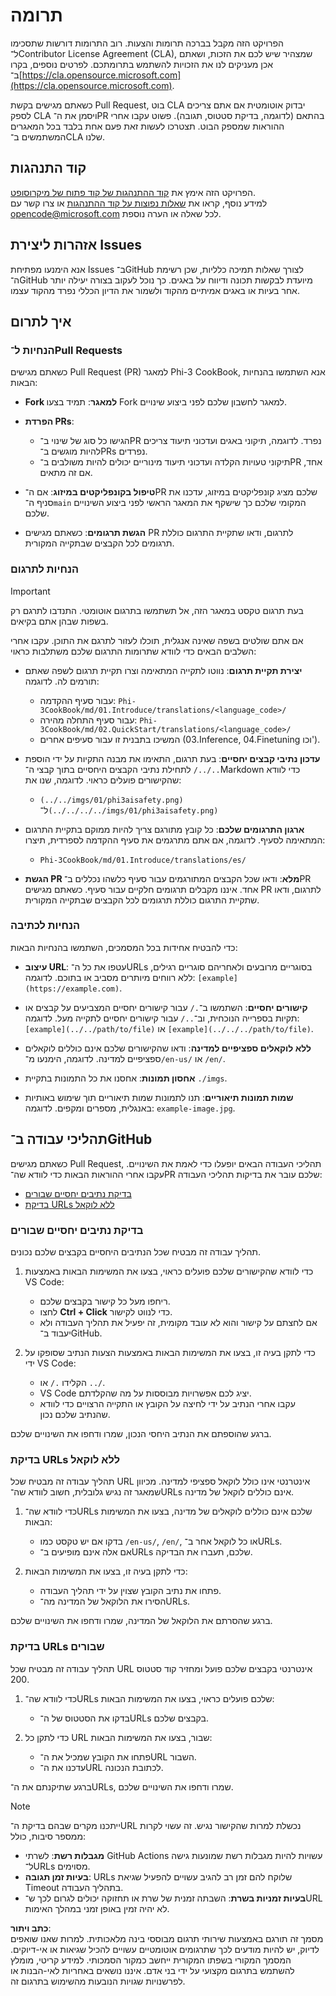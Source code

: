 # תרומה

הפרויקט הזה מקבל בברכה תרומות והצעות. רוב התרומות דורשות שתסכימו ל־Contributor License Agreement (CLA), שמצהיר שיש לכם את הזכות, ושאתם אכן מעניקים לנו את הזכויות להשתמש בתרומתכם. לפרטים נוספים, בקרו ב־[https://cla.opensource.microsoft.com](https://cla.opensource.microsoft.com).

כשאתם מגישים בקשת Pull Request, בוט CLA יבדוק אוטומטית אם אתם צריכים לספק CLA ויסמן את ה־PR בהתאם (לדוגמה, בדיקת סטטוס, תגובה). פשוט עקבו אחרי ההוראות שמספק הבוט. תצטרכו לעשות זאת פעם אחת בלבד בכל המאגרים המשתמשים ב־CLA שלנו.

## קוד התנהגות

הפרויקט הזה אימץ את [קוד ההתנהגות של קוד פתוח של מיקרוסופט](https://opensource.microsoft.com/codeofconduct/).  
למידע נוסף, קראו את [שאלות נפוצות על קוד ההתנהגות](https://opensource.microsoft.com/codeofconduct/faq/) או צרו קשר עם [opencode@microsoft.com](mailto:opencode@microsoft.com) לכל שאלה או הערה נוספת.

## אזהרות ליצירת Issues

אנא הימנעו מפתיחת Issues ב־GitHub לצורך שאלות תמיכה כלליות, שכן רשימת ה־GitHub מיועדת לבקשות תכונה ודיווח על באגים. כך נוכל לעקוב בצורה יעילה יותר אחר בעיות או באגים אמיתיים מהקוד ולשמור את הדיון הכללי נפרד מהקוד עצמו.

## איך לתרום

### הנחיות ל־Pull Requests

כשאתם מגישים Pull Request (PR) למאגר Phi-3 CookBook, אנא השתמשו בהנחיות הבאות:

- **Fork למאגר**: תמיד בצעו Fork למאגר לחשבון שלכם לפני ביצוע שינויים.

- **הפרדת PRs**:
  - הגישו כל סוג של שינוי ב־PR נפרד. לדוגמה, תיקוני באגים ועדכוני תיעוד צריכים להיות מוגשים ב־PRs נפרדים.
  - תיקוני טעויות הקלדה ועדכוני תיעוד מינוריים יכולים להיות משולבים ב־PR אחד, אם זה מתאים.

- **טיפול בקונפליקטים במיזוג**: אם ה־PR שלכם מציג קונפליקטים במיזוג, עדכנו את סניף ה־`main` המקומי שלכם כך שישקף את המאגר הראשי לפני ביצוע השינויים שלכם.

- **הגשת תרגומים**: כשאתם מגישים PR לתרגום, ודאו שתקיית התרגום כוללת תרגומים לכל הקבצים שבתקייה המקורית.

### הנחיות לתרגום

> [!IMPORTANT]
>
> בעת תרגום טקסט במאגר הזה, אל תשתמשו בתרגום אוטומטי. התנדבו לתרגם רק בשפות שבהן אתם בקיאים.

אם אתם שולטים בשפה שאינה אנגלית, תוכלו לעזור לתרגם את התוכן. עקבו אחרי השלבים הבאים כדי לוודא שתרומות התרגום שלכם משתלבות כראוי:

- **יצירת תקיית תרגום**: נווטו לתקייה המתאימה וצרו תקיית תרגום לשפה שאתם תורמים לה. לדוגמה:
  - עבור סעיף ההקדמה: `Phi-3CookBook/md/01.Introduce/translations/<language_code>/`
  - עבור סעיף התחלה מהירה: `Phi-3CookBook/md/02.QuickStart/translations/<language_code>/`
  - המשיכו בתבנית זו עבור סעיפים אחרים (03.Inference, 04.Finetuning וכו').

- **עדכון נתיבי קבצים יחסיים**: בעת תרגום, התאימו את מבנה התקיות על ידי הוספת `../../` לתחילת נתיבי הקבצים היחסיים בתוך קבצי ה־Markdown כדי לוודא שהקישורים פועלים כראוי. לדוגמה, שנו את:
  - `(../../imgs/01/phi3aisafety.png)` ל־`(../../../../imgs/01/phi3aisafety.png)`

- **ארגון התרגומים שלכם**: כל קובץ מתורגם צריך להיות ממוקם בתקיית התרגום המתאימה לסעיף. לדוגמה, אם אתם מתרגמים את סעיף ההקדמה לספרדית, תיצרו:
  - `Phi-3CookBook/md/01.Introduce/translations/es/`

- **הגשת PR מלא**: ודאו שכל הקבצים המתורגמים עבור סעיף כלשהו נכללים ב־PR אחד. איננו מקבלים תרגומים חלקיים עבור סעיף. כשאתם מגישים PR לתרגום, ודאו שתקיית התרגום כוללת תרגומים לכל הקבצים שבתקייה המקורית.

### הנחיות לכתיבה

כדי להבטיח אחידות בכל המסמכים, השתמשו בהנחיות הבאות:

- **עיצוב URL**: עטפו את כל ה־URLs בסוגריים מרובעים ולאחריהם סוגריים רגילים, ללא רווחים מיותרים מסביב או בתוכם. לדוגמה: `[example](https://example.com)`.

- **קישורים יחסיים**: השתמשו ב־`./` עבור קישורים יחסיים המצביעים על קבצים או תקיות בספרייה הנוכחית, וב־`../` עבור קישורים יחסיים לתקייה מעל. לדוגמה: `[example](../../path/to/file)` או `[example](../../../path/to/file)`.

- **ללא לוקאלים ספציפיים למדינה**: ודאו שהקישורים שלכם אינם כוללים לוקאלים ספציפיים למדינה. לדוגמה, הימנעו מ־`/en-us/` או `/en/`.

- **אחסון תמונות**: אחסנו את כל התמונות בתקיית `./imgs`.

- **שמות תמונות תיאוריים**: תנו לתמונות שמות תיאוריים תוך שימוש באותיות באנגלית, מספרים ומקפים. לדוגמה: `example-image.jpg`.

## תהליכי עבודה ב־GitHub

כשאתם מגישים Pull Request, תהליכי העבודה הבאים יופעלו כדי לאמת את השינויים. עקבו אחרי ההוראות הבאות כדי לוודא שה־PR שלכם עובר את בדיקות תהליכי העבודה:

- [בדיקת נתיבים יחסיים שבורים](../..)
- [בדיקת URLs ללא לוקאל](../..)

### בדיקת נתיבים יחסיים שבורים

תהליך עבודה זה מבטיח שכל הנתיבים היחסיים בקבצים שלכם נכונים.

1. כדי לוודא שהקישורים שלכם פועלים כראוי, בצעו את המשימות הבאות באמצעות VS Code:
    - ריחפו מעל כל קישור בקבצים שלכם.
    - לחצו **Ctrl + Click** כדי לנווט לקישור.
    - אם לחצתם על קישור והוא לא עובד מקומית, זה יפעיל את תהליך העבודה ולא יעבוד ב־GitHub.

1. כדי לתקן בעיה זו, בצעו את המשימות הבאות באמצעות הצעות הנתיב שסופקו על ידי VS Code:
    - הקלידו `./` או `../`.
    - VS Code יציג לכם אפשרויות מבוססות על מה שהקלדתם.
    - עקבו אחרי הנתיב על ידי לחיצה על הקובץ או התקייה הרצויים כדי לוודא שהנתיב שלכם נכון.

ברגע שהוספתם את הנתיב היחסי הנכון, שמרו ודחפו את השינויים שלכם.

### בדיקת URLs ללא לוקאל

תהליך עבודה זה מבטיח שכל URL אינטרנטי אינו כולל לוקאל ספציפי למדינה. מכיוון שמאגר זה נגיש גלובלית, חשוב לוודא שה־URLs אינם כוללים לוקאל של מדינה.

1. כדי לוודא שה־URLs שלכם אינם כוללים לוקאלים של מדינה, בצעו את המשימות הבאות:

    - בדקו אם יש טקסט כמו `/en-us/`, `/en/`, או כל לוקאל אחר ב־URLs.
    - אם אלה אינם מופיעים ב־URLs שלכם, תעברו את הבדיקה.

1. כדי לתקן בעיה זו, בצעו את המשימות הבאות:
    - פתחו את נתיב הקובץ שצוין על ידי תהליך העבודה.
    - הסירו את הלוקאל של המדינה מה־URLs.

ברגע שהסרתם את הלוקאל של המדינה, שמרו ודחפו את השינויים שלכם.

### בדיקת URLs שבורים

תהליך עבודה זה מבטיח שכל URL אינטרנטי בקבצים שלכם פועל ומחזיר קוד סטטוס 200.

1. כדי לוודא שה־URLs שלכם פועלים כראוי, בצעו את המשימות הבאות:
    - בדקו את הסטטוס של ה־URLs בקבצים שלכם.

2. כדי לתקן כל URL שבור, בצעו את המשימות הבאות:
    - פתחו את הקובץ שמכיל את ה־URL השבור.
    - עדכנו את ה־URL לכתובת הנכונה.

ברגע שתיקנתם את ה־URLs, שמרו ודחפו את השינויים שלכם.

> [!NOTE]
>
> ייתכנו מקרים שבהם בדיקת ה־URL נכשלת למרות שהקישור נגיש. זה עשוי לקרות ממספר סיבות, כולל:
>
> - **מגבלות רשת**: לשרתי GitHub Actions עשויות להיות מגבלות רשת שמונעות גישה ל־URLs מסוימים.
> - **בעיות זמן תגובה**: URLs שלוקח להם זמן רב להגיב עשויים להפעיל שגיאת Timeout בתהליך העבודה.
> - **בעיות זמניות בשרת**: השבתה זמנית של שרת או תחזוקה יכולים לגרום לכך ש־URL לא יהיה זמין באופן זמני במהלך האימות.

**כתב ויתור**:  
מסמך זה תורגם באמצעות שירותי תרגום מבוססי בינה מלאכותית. למרות שאנו שואפים לדיוק, יש להיות מודעים לכך שתרגומים אוטומטיים עשויים להכיל שגיאות או אי-דיוקים. המסמך המקורי בשפתו המקורית ייחשב כמקור הסמכותי. למידע קריטי, מומלץ להשתמש בתרגום מקצועי על ידי בני אדם. איננו נושאים באחריות לאי-הבנות או לפרשנויות שגויות הנובעות מהשימוש בתרגום זה.